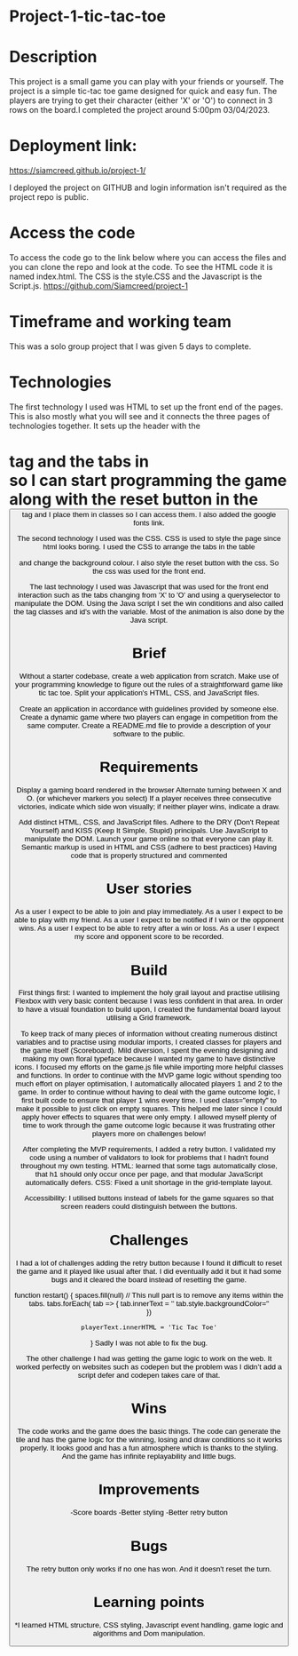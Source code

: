 # Project-1-tic-tac-toe

# Description

This project is a small game you can play with your friends or yourself. The project is a simple tic-tac toe game designed for quick and easy fun. The players are trying to get their character (either 'X' or 'O') to connect in 3 rows on the board.I completed the project around 5:00pm 03/04/2023. 

# Deployment link:

https://siamcreed.github.io/project-1/

I deployed the project on GITHUB and login information isn't required as the project repo is public.

# Access the code

To access the code go to the link below where you can access the files and you can clone the repo and look at the code. To see the HTML code it is named index.html. The CSS is the style.CSS and the Javascript is the Script.js.
https://github.com/Siamcreed/project-1 


# Timeframe and working team
 This was a solo group project that I was given 5 days to complete.

# Technologies 
The first technology I used was HTML to set up the front end of the pages. This is also mostly what you will see and it connects the three pages of technologies together. It sets up the header with the <h1> tag and the tabs in <div> so I can start programming the game along with the reset button in the <button> tag and I place them in classes so I can access them. I also added the google fonts link.

The second technology I used was the CSS. CSS is used to style the page since html looks boring. I used the CSS to arrange the tabs in the table <div> and change the background colour. I also style the reset button with the css. So the css was used for the front end.

The last technology I used was Javascript that was used for the front end interaction such as the tabs changing from 'X' to 'O' and using a queryselector to manipulate the DOM. Using the Java script I set the win conditions and also called the tag classes and id's with the variable. Most of the animation is also done by the Java script.

# Brief
Without a starter codebase, create a web application from scratch.
Make use of your programming knowledge to figure out the rules of a straightforward game like tic tac toe.
Split your application's HTML, CSS, and JavaScript files.

Create an application in accordance with guidelines provided by someone else.
Create a dynamic game where two players can engage in competition from the same computer.
Create a README.md file to provide a description of your software to the public.


# Requirements
Display a gaming board rendered in the browser
Alternate turning between X and O. (or whichever markers you select)
If a player receives three consecutive victories, indicate which side won visually; if neither player wins, indicate a draw.

Add distinct HTML, CSS, and JavaScript files.
Adhere to the DRY (Don't Repeat Yourself) and KISS (Keep It Simple, Stupid) principals.
Use JavaScript to manipulate the DOM.
Launch your game online so that everyone can play it.
Semantic markup is used in HTML and CSS (adhere to best practices)
Having code that is properly structured and commented


# User stories

As a user I expect to be able to join and play immediately.
As a user I expect to be able to play with my friend.
As a user I expect to be notified if I win or the opponent wins.
As a user I expect to be able to retry after a win or loss.
As a user I expect my score and opponent score to be recorded.

# Build
 
First things first: I wanted to implement the holy grail layout and practise utilising Flexbox with very basic content because I was less confident in that area. In order to have a visual foundation to build upon, I created the fundamental board layout utilising a Grid framework. 

To keep track of many pieces of information without creating numerous distinct variables and to practise using modular imports, I created classes for players and the game itself (Scoreboard). Mild diversion, I spent the evening designing and making my own floral typeface because I wanted my game to have distinctive icons. I focused my efforts on the game.js file while importing more helpful classes and functions. 
In order to continue with the MVP game logic without spending too much effort on player optimisation, I automatically allocated players 1 and 2 to the game. In order to continue without having to deal with the game outcome logic, I first built code to ensure that player 1 wins every time. 
I used class="empty" to make it possible to just click on empty squares. This helped me later since I could apply hover effects to squares that were only empty. I allowed myself plenty of time to work through the game outcome logic because it was frustrating other players more on challenges below!

 After completing the MVP requirements, I added a retry button. I validated my code using a number of validators to look for problems that I hadn't found throughout my own testing. HTML: learned that some tags automatically close, that h1 should only occur once per page, and that modular JavaScript automatically defers. CSS: Fixed a unit shortage in the grid-template layout. 

Accessibility: I utilised buttons instead of labels for the game squares so that screen readers could distinguish between the buttons.


# Challenges 

I had a lot of challenges adding the retry button because I found it difficult to reset the game and it played like usual after that. I did eventually add it but it had some bugs and it cleared the board instead of resetting the game.

function restart() {
    spaces.fill(null)
// This null part is to remove any items within the tabs.
    tabs.forEach( tab => {
        tab.innerText = ''
        tab.style.backgroundColor=''  
    })

    playerText.innerHTML = 'Tic Tac Toe'
    
}
Sadly I was not able to fix the bug. 

The other challenge I had was getting the game logic to work on the web. It worked perfectly on websites such as codepen but the problem was I didn’t add a script defer and codepen takes care of that.

# Wins
The code works and the game does the basic things. The code can generate the tile and has the game logic for the winning, losing and draw conditions so it works properly. It looks good and has a fun atmosphere which is thanks to the styling. And the game has infinite replayability and little bugs.

# Improvements
-Score boards 
-Better styling
-Better retry button

# Bugs
The retry button only works if no one has won. And it doesn't reset the turn.

# Learning points
*I learned HTML structure, CSS styling, Javascript event handling, game logic and algorithms and Dom manipulation.
